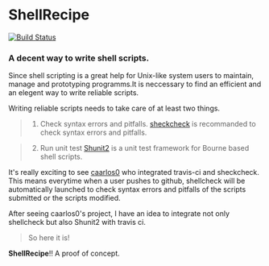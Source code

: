 # ShellRecipe

[![Build Status](https://travis-ci.org/deanboole/shellrecipe.svg?branch=master)](https://travis-ci.org/deanboole/shellrecipe)

### A decent way to write shell scripts.

Since shell scripting is a great help for Unix-like system users to maintain, manage and prototyping programms.It is neccessary to find an efficient and an elegent way to write reliable scripts.

Writing reliable scripts needs to take care of at least two things.


> 1. Check syntax errors and pitfalls.
	[sheckcheck](https://github.com/koalaman/shellcheck) is recommanded to check syntax errors and pitfalls.

> 2. Run unit test
	[Shunit2](https://github.com/zandev/shunit2) is a unit test framework for Bourne based shell scripts.


It's really exciting to see [caarlos0](https://github.com/caarlos0/shell-travis-build) who integrated travis-ci and sheckcheck. This means everytime when a user pushes to github, shellcheck will be automatically launched to check syntax errors and pitfalls of the scripts submitted or the scripts modified.

After seeing caarlos0's project, I have an idea to integrate not only shellcheck but also Shunit2 with travis ci.

> So here it is! 

**ShellRecipe**!!   A proof of concept.

